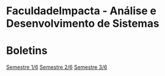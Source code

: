 # FaculdadeImpacta - Análise e Desenvolvimento de Sistemas
# Boletins
<div>
  <a href="https://account.impacta.edu.br/aluno/boletim-ac.print.php?codigo=MDE2TVRZek9ETXhNakEyTXc9PU56QXpNREE9">Semestre 1/6</a>
  <a href="https://account.impacta.edu.br/aluno/boletim-ac.print.php?codigo=MDE2TVRZek9ETXhOekF3TkE9PU56WTBNems9">Semestre 2/6</a>
  <a href="https://account.impacta.edu.br/aluno/boletim-ac.print.php?codigo=MDE2TVRZek9ETXhOekF3TkE9PU9ERTVOVE09">Semestre 3/6</a>
</div>





